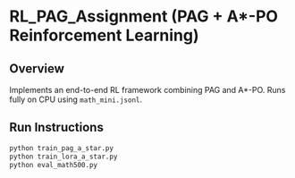 
# RL_PAG_Assignment (PAG + A*-PO Reinforcement Learning)

## Overview
Implements an end-to-end RL framework combining PAG and A*-PO. Runs fully on CPU using `math_mini.jsonl`.

## Run Instructions
```bash
python train_pag_a_star.py
python train_lora_a_star.py
python eval_math500.py
```
